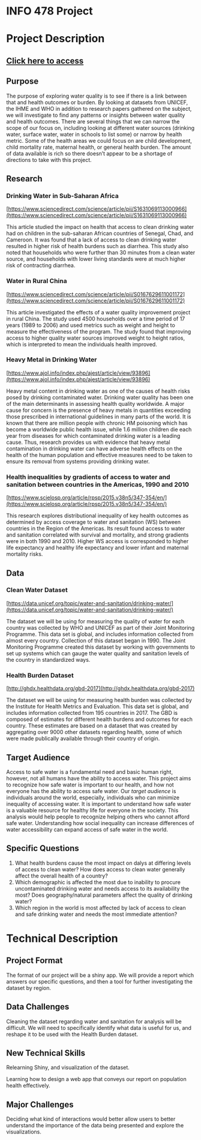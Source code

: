 # INFO 478 Project


# Project Description

## [Click here to access](https://taingmat.shinyapps.io/info478-finalproject/)

## Purpose

The purpose of exploring water quality is to see if there is a link between that and health outcomes or burden. By looking at datasets from UNICEF, the IHME and WHO in addition to research papers gathered on the subject, we will investigate to find any patterns or insights between water quality and health outcomes. There are several things that we can narrow the scope of our focus on, including looking at different water sources (drinking water, surface water, water in schools to list some) or narrow by health metric. Some of the health areas we could focus on are child development, child mortality rate, maternal health, or general health burden. The amount of data available is rich so there doesn’t appear to be a shortage of directions to take with this project. 


## Research


### Drinking Water in Sub-Saharan Africa

[https://www.sciencedirect.com/science/article/pii/S1631069113000966](https://www.sciencedirect.com/science/article/pii/S1631069113000966) 

This article studied the impact on health that access to clean drinking water had on children in the sub-saharan African countries of Senegal, Chad, and Cameroon. It was found that a lack of access to clean drinking water resulted in higher risk of health burdens such as diarrhea. This study also noted that households who were further than 30 minutes from a clean water source, and households with lower living standards were at much higher risk of contracting diarrhea.

### Water in Rural China 

[https://www.sciencedirect.com/science/article/pii/S0167629611001172](https://www.sciencedirect.com/science/article/pii/S0167629611001172)

This article investigated the effects of a water quality improvement project in rural China. The study used 4500 households over a time period of 17 years (1989 to 2006) and used metrics such as weight and height to measure the effectiveness of the program. The study found that improving access to higher quality water sources improved weight to height ratios, which is interpreted to mean the individuals health improved. 

### Heavy Metal in Drinking Water

[https://www.ajol.info/index.php/ajest/article/view/93896](https://www.ajol.info/index.php/ajest/article/view/93896)

Heavy metal content in drinking water as one of the causes of health risks posed by drinking contaminated water. Drinking water quality has been one of the main determinants in assessing health quality worldwide. A major cause for concern is the presence of heavy metals in quantities exceeding those prescribed in international guidelines in many parts of the world. It is known that there are million people with chronic HM poisoning which has become a worldwide public health issue, while 1.6 million children die each year from diseases for which contaminated drinking water is a leading cause. Thus, research provides us with evidence that heavy metal contamination in drinking water can have adverse health effects on the health of the human population and effective measures need to be taken to ensure its removal from systems providing drinking water.


### Health inequalities by gradients of access to water and sanitation between countries in the Americas, 1990 and 2010

[https://www.scielosp.org/article/rpsp/2015.v38n5/347-354/en/](https://www.scielosp.org/article/rpsp/2015.v38n5/347-354/en/)

This research explores distributional inequality of key health outcomes as determined by access coverage to water and sanitation (WS) between countries in the Region of the Americas. Its result found access to water and sanitation correlated with survival and mortality, and strong gradients were in both 1990 and 2010. Higher WS access is corresponded to higher life expectancy and healthy life expectancy and lower infant and maternal mortality risks. 


## Data


### Clean Water Dataset

[https://data.unicef.org/topic/water-and-sanitation/drinking-water/](https://data.unicef.org/topic/water-and-sanitation/drinking-water/) 

The dataset we will be using for measuring the quality of water for each country was collected by WHO and UNICEF as part of their Joint Monitoring Programme. This data set is global, and includes information collected from almost every country. Collection of this dataset began in 1990. The Joint Monitoring Programme created this dataset by working with governments to set up systems which can gauge the water quality and sanitation levels of the country in standardized ways. 


### Health Burden Dataset

[http://ghdx.healthdata.org/gbd-2017](http://ghdx.healthdata.org/gbd-2017) 

The dataset we will be using for measuring health burden was collected by the Institute for Health Metrics and Evaluation. This data set is global, and includes information collected from 195 countries in 2017. The GBD is composed of estimates for different health burdens and outcomes for each country. These estimates are based on a dataset that was created by aggregating over 9000 other datasets regarding health, some of which were made publically available through their country of origin. 


## Target Audience

Access to safe water is a fundamental need and basic human right, however, not all humans have the ability to access water. This project aims to recognize how safe water is important to our health, and how not everyone has the ability to access safe water. Our _target audience_ is individuals around the world, especially, individuals who can minimize inequality of accessing water. It is important to understand how safe water is a valuable resource for healthy life for everyone in the society. This analysis would help people to recognize helping others who cannot afford safe water. Understanding how social inequality can increase differences of water accessibility can expand access of safe water in the world. 


## Specific Questions



1. What health burdens cause the most impact on dalys at differing levels of access to clean water? How does access to clean water generally affect the overall health of a country?
2. Which demographic is affected the most due to inability to procure uncontaminated drinking water and needs access to its availability the most? Does geography/natural parameters affect the quality of drinking water?
3. Which region in the world is most affected by lack of access to clean and safe drinking water and needs the most immediate attention?


# Technical Description


## Project Format 

The format of our project will be a shiny app. We will provide a report which answers our specific questions, and then a tool for further investigating the dataset by region. 


## Data Challenges 

Cleaning the dataset regarding water and sanitation for analysis will be difficult. We will need to specifically identify what data is useful for us, and reshape it to be used with the Health Burden dataset.


## New Technical Skills

Relearning Shiny, and visualization of the dataset. 

Learning how to design a web app that conveys our report on population health effectively. 


## Major Challenges 

Deciding what kind of interactions would better allow users to better understand the importance of the data being presented and explore the visualizations.
